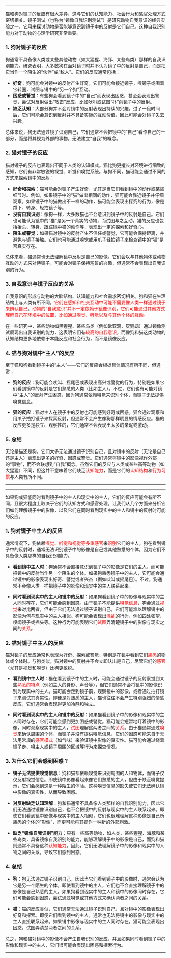 
---

猫和狗对镜子的反应有很大差异，这与它们的认知能力、社会行为和感官处理方式密切相关。镜子测试（也称为“镜像自我识别测试”）是研究动物自我意识的经典实验之一，它用来探讨动物是否能够意识到镜子中的反射是它们自己。这种自我识别能力对于动物的心理学研究非常重要。

### 1. **狗对镜子的反应**

狗通常不具备像人类或某些其他动物（如大猩猩、海豚、某些鸟类）那样的自我识别能力。研究表明，大多数狗在面对镜子时并不认为镜子中的反射是自己，而是把它当作一个陌生的“伙伴”或“敌人”。它们的反应通常包括：

- **好奇**：狗可能会对镜中的反射产生好奇，它们可能会接近镜子，嗅镜子或围着它转圈，试图与镜中的“另一个狗”互动。
- **困惑或警觉**：有些狗会看到镜子中的“自己”而表现出困惑，甚至会表现出警觉，尝试对反射做出“攻击”反应，比如吠叫或试图“扑”向镜子中的反射。
- **缺乏认知**：大部分狗并不会对镜中的反射表现出持续的兴趣，过了一段时间后，它们可能会意识到反射并不具备实际的互动价值，因此可能会对镜子失去兴趣。

总体来说，狗无法通过镜子识别自己，它们通常不会把镜中的“自己”看作自己的一部分，而是将其视为外部的事物，无法建立“自我”的概念。

### 2. **猫对镜子的反应**

猫对镜子的反应也表现出不同于人类的认知模式。猫比狗更擅长对环境进行细致的感知，它们有非常敏锐的视觉、听觉和嗅觉系统。与狗不同，猫可能会通过不同的方式来探索镜中的反射：

- **好奇和探索**：猫可能会对镜子产生好奇，尤其是当它们看到镜中的动作或某些细节时。例如，如果镜子中的“猫”做出相同的动作，猫可能会靠近镜子并仔细观察。如果镜子中的猫做出不一样的动作，猫可能会表现出探究的行为，像是蹲下、转身、轻拍镜子等。
- **没有自我识别**：像狗一样，大多数猫也不会意识到镜子中的反射是自己。它们也可能认为镜中的“猫”是另一个真实的动物，而试图与之互动。猫的反应也包括抬头、转身、跟踪镜中猫的动作等，表现出一定的探索和好奇心。
- **陌生或警觉**：如果猫对镜中的反射产生不信任或警觉，它可能会保持距离，并避免与镜子接触。它们也可能通过嗅觉或用爪子轻拍镜子来检查镜中的“猫”是否真实存在。

总体来看，猫通常也无法理解镜中反射是自己的影像。它们会以与其他物体或动物互动的方式来对待镜子，可能会对镜子保持短暂的兴趣，但通常不会表现出自我识别的行为。

### 3. **自我意识与镜子反应的关系**

自我意识的形成与动物的大脑结构、认知能力和社会需求密切相关。狗和猫在生理结构上与人类有所不同，<span style="color:rgb(255, 0, 0)">它们在感知和社交互动中可能不需要像人类一样通过镜子来辨认自己</span>。<span style="color:rgb(255, 0, 0)">动物的“自我意识”并不一定依赖于镜像识别，它们可能通过其他方式理解自己在环境中的位置，比如通过嗅觉、听觉以及与其他个体的互动。</span>

在一些研究中，某些动物如黑猩猩、某些鸟类（例如欧亚鸦、灰鹦鹉）通过镜像测试展现出自我识别的能力，这表明它们有<span style="color:rgb(255, 0, 0)">较高的自我意识</span>，而像狗和猫这类动物的认知结构更多地依赖于本能反应和社会行为，而不是镜像反应。

### 4. **猫与狗对镜中“主人”的反应**

至于猫和狗看到镜子中的“主人”——它们的反应会根据具体情况有所不同，但通常：

- **狗的反应**：狗可能会吠叫、摇尾巴或表现出高兴或警觉的行为，特别是如果它们看到镜中的反射是它们熟悉的人类（比如主人）。不过，它们也有可能对镜中“主人”的反射产生困惑，因为狗通常依赖嗅觉来识别个体，而镜子无法提供嗅觉信息。
    
- **猫的反应**：猫对主人在镜子中的反射也可能感到好奇或困惑。猫会通过观察和用爪子拍打镜子来探索反射，但通常不会产生像狗那样明显的情感反应。猫的反应更多是独立、观察性的，它们通常不会表现出太多的亲昵或激动。
    

### 5. **总结**

无论是猫还是狗，它们大多无法通过镜子识别自己，且对镜中的反射（无论是自己还是主人）表现出更多的好奇、困惑或警觉。它们通常将镜中的影像视作外部的“事物”，而不会联想到“自我”概念。虽然它们的反应与人类或某些高等动物（如大猩猩）不同，但这并不意味着它们缺乏<span style="color:rgb(255, 0, 0)">认知能力</span>，而是它们的<span style="color:rgb(255, 0, 0)">认知结构</span>和<span style="color:rgb(255, 0, 0)">行为习惯</span>与人类有所不同。

---

---

如果狗或猫能同时看到镜子中的主人和现实中的主人，它们的反应可能会有所不同，且很大程度上取决于它们的认知方式和感官处理。让我们从几个方面来分析它们如何理解镜子中的影像，以及它们在同时看到现实中的主人和镜中的反射时可能的反应。

### 1. **狗对镜子中主人的反应**

通常情况下，狗依赖<span style="color:rgb(255, 0, 0)">嗅觉、听觉和视觉等多重感官</span>来<span style="color:rgb(255, 0, 0)">识别</span>它们的主人。狗在看到镜子中的反射时，通常无法识别镜子中的影像是自己或其他熟悉的个体，因为它们不具备像人类那样的自我识别能力。

- **看到镜中主人时**：狗通常不会直接意识到镜子中的影像是它们的主人，而可能把镜中的反射当作另一个陌生的个体。如果狗熟悉镜子中的主人，它可能会通过镜中的影像表现出好奇、警觉或者兴奋（例如吠叫或摇尾巴）。不过，狗通常不会像人类一样把镜子中的影像和现实中的主人联系起来。
    
- **同时看到现实中的主人和镜中的反射**：如果狗看到镜子中的影像与现实中的主人同时存在，它们可能会感到困惑。由于镜子不能提供<span style="color:rgb(255, 0, 0)">嗅觉信息</span>，狗会通过<span style="color:rgb(255, 0, 0)">视觉</span>来对比两者，但由于它们无法通过镜子识别自己，它们可能难以理解镜中的影像为何与现实中的主人相似。狗可能会表现出<span style="color:rgb(255, 0, 0)">混乱</span>的行为，例如四处张望、嗅闻镜子或摇头等。这种行为可能表明它们<span style="color:rgb(255, 0, 0)">试图</span>弄清楚镜子中的影像与现实之间的<span style="color:rgb(255, 0, 0)">关系</span>。
    

### 2. **猫对镜子中主人的反应**

猫对镜子的反应通常也表现为好奇、探索或警觉，特别是在镜中看到它们<span style="color:rgb(255, 0, 0)">熟悉</span>的物体或个体时。与狗类似，猫对镜中的反射并不会立即认出是自己，尽管它们的<span style="color:rgb(255, 0, 0)">感官</span>（尤其是视觉和嗅觉）比狗更敏锐。

- **看到镜中主人时**：猫在看到镜子中的主人时，可能会通过镜子的反射察觉到某些<span style="color:rgb(255, 0, 0)">熟悉的特点</span>（例如主人的身形、声音等），但它们通常不会将镜中的影像识别为现实中的主人。猫可能会走到镜子前，观察镜中的影像，或者通过拍打镜子来测试其真实性。即便是对熟悉的主人，猫也往往不会产生特别强烈的情感反应，它们通常会表现得更加冷静和独立。
    
- **同时看到现实中的主人和镜中的反射**：如果猫看到镜子中的影像和现实中的主人同时存在，它们可能会感到更加困惑或警觉。猫可能会短暂地盯着镜中的影像，同时观察现实中的主人，<span style="color:rgb(255, 0, 0)">试图</span>理解这两者之间的<span style="color:rgb(255, 0, 0)">关系</span>。由于猫通常通过<span style="color:rgb(255, 0, 0)">嗅觉</span>来确认周围的个体，而镜子并没有提供嗅觉信息，它们的困惑可能来自于无法用常规的<span style="color:rgb(255, 0, 0)">感官模式</span>（如气味）来验证镜中影像的真实性。猫可能会通过绕着镜子走、嗅主人或镜子周围的区域等行为来探查情况。
    

### 3. **为什么它们会感到困惑？**

- **镜子无法提供嗅觉信息**：狗和猫都依赖嗅觉来识别周围的人和物体，而镜子仅仅反射视觉信息。即使镜中影像看起来像它们熟悉的主人，但由于缺乏嗅觉提示，它们会感到这是一种陌生的体验。这种嗅觉信息的缺失使它们无法确认镜中影像的真实性，从而导致困惑。
    
- **对反射缺乏认知理解**：狗和猫通常不具备像人类那样的自我识别能力，因此它们无法通过镜像识别自己，也不会把镜中的反射与现实中的主人联系起来。即使它们看到镜中影像与现实中的主人相似，它们也很难理解这种影像是自己所熟悉的个体的“影像”，而更可能将其视作一种新的外部刺激。
    
- **缺乏“镜像自我识别”能力**：只有一些高等动物，如人类、某些猩猩、海豚和某些鸟类，具备镜像自我识别的能力，能够理解镜子中的影像是自己，而狗和猫则通常不具备这种<span style="color:rgb(255, 0, 0)">认知能力</span>。因此，它们无法理解镜子中的影像和现实中的人物之间的关系，导致它们感到困惑。
    

### 4. **总结**

- **狗**：狗无法通过镜子识别自己，因此当它们看到镜子中的影像时，通常会认为它是另一个陌生的个体。即使看到镜中的主人，它们也不会直接理解镜子中的影像是自己熟悉的主人。如果狗看到现实中的主人和镜中的影像同时存在，它们可能会感到困惑，尝试通过嗅觉或其他方式来确认两者之间的关系。
    
- **猫**：猫的反应类似，它们通常无法通过镜子识别自己，且对镜中的影像表现出好奇和探索。即便它们看到镜中的主人，通常也无法将镜中的影像与现实中的主人直接联系起来。如果镜中影像与现实中的主人同时存在，猫可能会表现出困惑，试图弄清楚两者之间的关系。
    

总之，狗和猫对镜中的影像不会产生自我识别的反应，并且如果同时看到镜子中的影像和现实中的主人，它们很可能会表现出困惑和探索行为。

---


